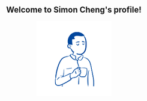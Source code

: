 <h2 align="center">Welcome to Simon Cheng's profile!</h2>

<img src="img/profile3.svg" alt="drawing" style="
  width:200px; 
  height:200px;
  display: block;
  margin-left: auto;
  margin-right: auto;"/>
<!--
**simoncheng987/simoncheng987** is a ✨ _special_ ✨ repository because its `README.md` (this file) appears on your GitHub profile.

Here are some ideas to get you started:

- 🔭 I’m currently working on ...
- 🌱 I’m currently learning ...
- 👯 I’m looking to collaborate on ...
- 🤔 I’m looking for help with ...
- 💬 Ask me about ...
- 📫 How to reach me: ...
- 😄 Pronouns: ...
- ⚡ Fun fact: ...
-->
